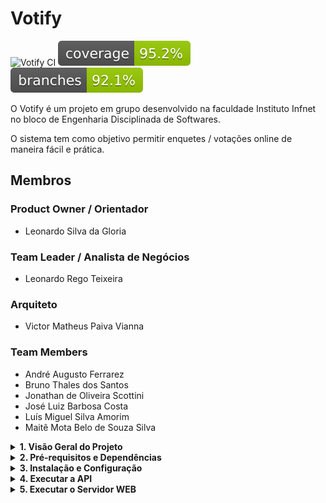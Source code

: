 # Votify
![Votify CI](https://github.com/leonardo-tx/Votify/actions/workflows/java-ci.yml/badge.svg)
![Line Coverage](https://raw.githubusercontent.com/leonardo-tx/Votify/refs/heads/badges/.github/badges/jacoco.svg)
![Branch Coverage](https://raw.githubusercontent.com/leonardo-tx/Votify/refs/heads/badges/.github/badges/branches.svg)

O Votify é um projeto em grupo desenvolvido na faculdade Instituto Infnet
no bloco de Engenharia Disciplinada de Softwares.

O sistema tem como objetivo permitir enquetes / votações online de maneira
fácil e prática.

## Membros

### Product Owner / Orientador
- Leonardo Silva da Gloria

### Team Leader / Analista de Negócios
- Leonardo Rego Teixeira

### Arquiteto
- Victor Matheus Paiva Vianna

### Team Members
- André Augusto Ferrarez
- Bruno Thales dos Santos
- Jonathan de Oliveira Scottini
- José Luiz Barbosa Costa
- Luís Miguel Silva Amorim
- Maitê Mota Belo de Souza Silva

<details>
  <summary><strong>1. Visão Geral do Projeto</strong></summary>

O Votify é composto por um sistema modular com os seguintes módulos:

- **votify-api**: Responsável pelos endpoints REST da aplicação.
- **votify-core**: Contém a lógica de domínio, entidades, repositórios e serviços.
- **votify-dto**: Contém as DTO's utilizadas pela API.
- **votify-test**: Onde há todos os testes do projeto.
- **votify-web**: Aplicação web.

</details>

<details>
  <summary><strong>2. Pré-requisitos e Dependências</strong></summary>

Para rodar o projeto, é necessário ter instalado:

- **Java 17** (JDK 17)
- **Maven** (para build e gerenciamento de dependências)
- **MySQL** (para o banco de dados; certifique-se de ter um schema, por exemplo, `votifydb`)
- **Git** (para controle de versão)
- **Yarn** ou **NPM** (para executar o projeto web)

</details>

<details>
  <summary><strong>3. Instalação e Configuração</strong></summary>

### 3.1 Clonando o Repositório
```bash
git clone https://github.com/leonardo-tx/Votify.git
cd Votify
```

### 3.2 Configurando o Banco de Dados
#### No projeto há três template de configurações do projeto:
- application.properties (Afeta a configuração geral)
- application-dev.properties (Afeta a configuração apenas do ambiente de desenvolvimento)
- application-prod.properties (Afeta a configuração apenas do ambiente de produção)

#### Também há 2 arquivos SQL, para colocar dados no início:
- data-dev.sql (Afeta os dados iniciais apenas do ambiente de desenvolvimento)
- data-prod.sql (Afeta os dados iniciais apenas do ambiente de produção)

Todos os arquivos se encontram em votify-api/src/main/resources

### 3.3 Build do Projeto
#### Na raiz do projeto, execute:
```bash
mvn clean install # Adicione o parâmetro -DskipTests para pular os testes
```
</details>

<details>
  <summary><strong>4. Executar a API</strong></summary>

#### Entre no diretório raiz do projeto:
```bash
mvn clean install -DskipTests
mvn spring-boot:run -pl votify-api
```
</details>

<details>
  <summary><strong>5. Executar o Servidor WEB</strong></summary>

#### Entre no diretório raiz do projeto:
```bash
cd votify-web
yarn install # Ou npm install
yarn run build # Ou npm run build
yarn run start # Ou npm run start
```
</details>
